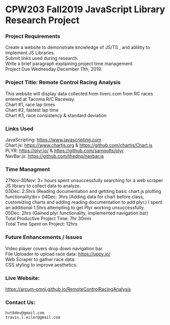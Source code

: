 # CPW203 Fall2019 JavaScript Library Research Project

### Project Requirements
Create a website to demonstrate knowledge of JS/TS , and ablility to implement JS Libraries.<br>
Submit links used during research.<br>
Write a brief paragraph explaining project time management.<br>
Project Due Wednesday December 11th, 2019.


### Project Title: Remote Control Racing Analysis
This website will display data collected from liverc.com from RC races entered at Tacoma R/C Raceway.<br>
Chart #1, race lap times<br>
Chart #2, fastest lap time<br>
Chart #3, race consistency & standard deviation<br>


### Links Used
JavaScripting: https://www.javascripting.com <br>
Chart.js:  https://www.chartjs.org & https://github.com/chartjs/Chart.js <br>
PLYR: https://plyr.io/ & https://github.com/sampotts/plyr <br>
NavBar.js:  https://github.com/thednp/navbar.js


### Time Managment
27Nov-30Nov: 3+ hours spent unsuccessfully searching for a web scraper JS library to collect data to analyze.<br>
03Dec: 2.5hrs (Reading documentation and gettting basic chart.js plotting functionality)br>
04Dec: 3hrs (Adding data for chart before class, customizing charts and adding reading documentation to add plyr.) I spent an additional 1.5hrs attempting to get Plyr working unsuccessfully.<br>
05Dec:  2hrs (Gained plyr functionality, implemented navigation bar)<br>
Total Productive Project Time: 7hr 30min<br>
Total Time Spent on Project: 12hrs


### Future Enhancements / Issues
Video player covers drop down navigation bar. <br>
File Uploader to upload race data:  https://uppy.io/ <br>
Web Scraper to gather race data: <br>
CSS styling to improve aesthetics.


### Live Website:
https://arcum-omni.github.io/RemoteControlRacingAnalysis 


### Contact Us:
    hut8dev@gmail.com
    travis.l.eiler@gmail.com
